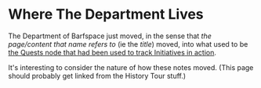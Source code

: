 # Where The Department Lives

The Department of Barfspace just moved, in the sense that *the page/content that name refers to* (ie the *title*) moved, into  what used to be [the Quests node that had been used to track Initiatives in action](mfrzq-ch8r8-wj9a3-bdbdx-ffkc4).

It's interesting to consider the nature of how these notes moved. (This page should probably get linked from the History Tour stuff.)
